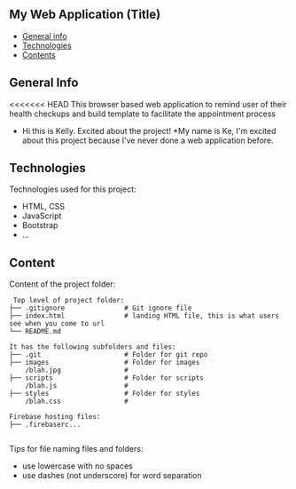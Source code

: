 ## My Web Application (Title)

* [General info](#general-info)
* [Technologies](#technologies)
* [Contents](#content)

## General Info
<<<<<<< HEAD
This browser based web application to remind user of their health checkups and build template to facilitate the appointment process 
* Hi this is Kelly. Excited about the project!
*My name is Ke, I'm excited about this project because I've never done a web application before.

	
## Technologies
Technologies used for this project:
* HTML, CSS
* JavaScript
* Bootstrap 
* ...
	
## Content
Content of the project folder:

```
 Top level of project folder: 
├── .gitignore               # Git ignore file
├── index.html               # landing HTML file, this is what users see when you come to url
└── README.md

It has the following subfolders and files:
├── .git                     # Folder for git repo
├── images                   # Folder for images
    /blah.jpg                # 
├── scripts                  # Folder for scripts
    /blah.js                 # 
├── styles                   # Folder for styles
    /blah.css                # 

Firebase hosting files: 
├── .firebaserc...


```

Tips for file naming files and folders:
* use lowercase with no spaces
* use dashes (not underscore) for word separation


